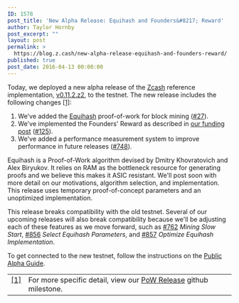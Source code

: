 ```yaml
---
ID: 1578
post_title: 'New Alpha Release: Equihash and Founders&#8217; Reward'
author: Taylor Hornby
post_excerpt: ""
layout: post
permalink: >
  https://blog.z.cash/new-alpha-release-equihash-and-founders-reward/
published: true
post_date: 2016-04-13 00:00:00
---
```

Today, we deployed a new alpha release of the <a class="reference external" href="https://github.com/zcash">Zcash</a> reference implementation, <a class="reference external" href="https://github.com/zcash/zcash/releases/tag/v0.11.2.z2">v0.11.2.z2</a>, to the testnet. The new release includes the following changes <a id="id1" class="footnote-reference" href="/new-alpha-release-equihash-and-founders-reward/#id2">[1]</a>:
<ol class="arabic simple">
 	<li>We've added the <a class="reference external" href="https://www.internetsociety.org/sites/default/files/blogs-media/equihash-asymmetric-proof-of-work-based-generalized-birthday-problem.pdf">Equihash</a> proof-of-work for block mining (<a class="reference external" href="https://github.com/zcash/zcash/issues/27">#27</a>).</li>
 	<li>We've implemented the Founders' Reward as described in <a class="reference external" href="/funding/">our funding post</a> (<a class="reference external" href="https://github.com/zcash/zcash/issues/125">#125</a>).</li>
 	<li>We've added a performance measurement system to improve performance in future releases (<a class="reference external" href="https://github.com/zcash/zcash/issues/748">#748</a>).</li>
</ol>
Equihash is a Proof-of-Work algorithm devised by Dmitry Khovratovich and Alex Biryukov. It relies on RAM as the bottleneck resource for generating proofs and we believe this makes it ASIC resistant. We'll post soon with more detail on our motivations, algorithm selection, and implementation. This release uses temporary proof-of-concept parameters and an unoptimized implementation.

This release breaks compatibility with the old testnet. Several of our upcoming releases will also break compatibility because we'll be adjusting each of these features as we move forward, such as <a class="reference external" href="https://github.com/zcash/zcash/issues/762">#762</a> <em>Mining Slow Start</em>, <a class="reference external" href="https://github.com/zcash/zcash/issues/856">#856</a> <em>Select Equihash Parameters</em>, and <a class="reference external" href="https://github.com/zcash/zcash/issues/857">#857</a> <em>Optimize Equihash Implementation</em>.

To get connected to the new testnet, follow the instructions on the <a class="reference external" href="https://github.com/zcash/zcash/wiki/Public-Alpha-Guide">Public Alpha Guide</a>.
<table id="id2" class="docutils footnote" frame="void" rules="none"><colgroup><col class="label" /><col /></colgroup>
<tbody valign="top">
<tr>
<td class="label"><a class="fn-backref" href="#id1">[1]</a></td>
<td>For more specific detail, view our <a class="reference external" href="https://github.com/zcash/zcash/milestones/PoW%20Release">PoW Release</a> github milestone.</td>
</tr>
</tbody>
</table>